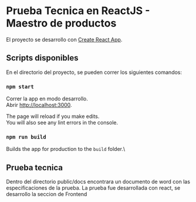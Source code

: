 # Prueba Tecnica en ReactJS - Maestro de productos

El proyecto se desarrollo con  [Create React App](https://github.com/facebook/create-react-app).

## Scripts disponibles

En el directorio del proyecto, se pueden correr los siguientes comandos:

### `npm start`

Correr la app en modo desarrollo.\
Abrir [http://localhost:3000](http://localhost:3000).

The page will reload if you make edits.\
You will also see any lint errors in the console.

### `npm run build`

Builds the app for production to the `build` folder.\

## Prueba tecnica
Dentro del directorio public/docs encontrara un documento de word con las especificaciones de la prueba. La prueba fue desarrollada con react, se desarrollo la seccion de Frontend
